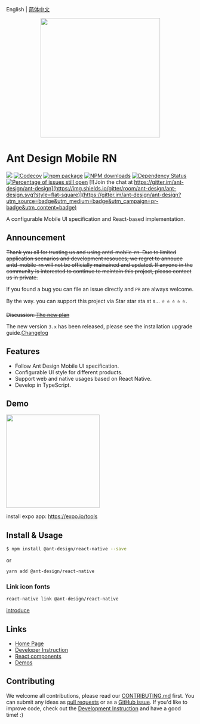 English | [简体中文](./README.zh-CN.md)

<p align="center">
  <a href="http://rn.mobile.ant.design">
    <img width="320" src="https://zos.alipayobjects.com/rmsportal/wIjMDnsrDoPPcIV.png">
  </a>
</p>

# Ant Design Mobile RN

[![](https://img.shields.io/travis/ant-design/ant-design-mobile-rn.svg?style=flat-square)](https://travis-ci.org/ant-design/ant-design-mobile-rn)
[![Codecov](https://img.shields.io/codecov/c/github/ant-design/ant-design-mobile-rn.svg?style=flat-square)](https://codecov.io/gh/ant-design/ant-design-mobile-rn)
[![npm package](https://img.shields.io/npm/v/@ant-design/react-native.svg?style=flat-square)](https://www.npmjs.org/package/@ant-design/react-native)
[![NPM downloads](http://img.shields.io/npm/dm/@ant-design/react-native.svg?style=flat-square)](https://npmjs.org/package/@ant-design/react-native)
[![Dependency Status](https://david-dm.org/ant-design/ant-design-mobile-rn.svg?style=flat-square)](https://david-dm.org/ant-design/ant-design-mobile-rn)
[![Percentage of issues still open](http://isitmaintained.com/badge/open/ant-design/ant-design-mobile-rn.svg)](http://isitmaintained.com/project/ant-design/ant-design-mobile-rn 'Percentage of issues still open')
[![Join the chat at https://gitter.im/ant-design/ant-design](https://img.shields.io/gitter/room/ant-design/ant-design.svg?style=flat-square)](https://gitter.im/ant-design/ant-design?utm_source=badge&utm_medium=badge&utm_campaign=pr-badge&utm_content=badge)

A configurable Mobile UI specification and React-based implementation.

## Announcement

~~Thank you all for trusting us and using antd-mobile-rn. Due to limited application secnarios and development resouces, we regret to annouce antd-mobile-rn will not be officially mainained and updated. If anyone in the community is interested to continue to maintain this project, please contact us in private.~~

If you found a bug you can file an issue directly and `PR` are always welcome.

By the way. you can support this project via Star star sta st s... ⭐️ ⭐️ ⭐️ ⭐️ ⭐️.

~~Discussion: [The new plan](https://github.com/ant-design/ant-design-mobile-rn/issues/119)~~

The new version `3.x` has been released, please see the installation upgrade guide.[Changelog](https://rn.mobile.ant.design/changelog)

## Features

- Follow Ant Design Mobile UI specification.
- Configurable UI style for different products.
- Support web and native usages based on React Native.
- Develop in TypeScript.

## Demo

<img width="250" src="https://user-images.githubusercontent.com/433259/50051494-1c934080-014e-11e9-82b2-b18c6b727443.png" />

install expo app: https://expo.io/tools

## Install & Usage

```bash
$ npm install @ant-design/react-native --save
```

or

```bash
yarn add @ant-design/react-native
```

### Link icon fonts

```bash
react-native link @ant-design/react-native
```

[introduce](docs/react/introduce.en-US.md#安装)

## Links

- [Home Page](http://rn.mobile.ant.design)
- [Developer Instruction](development.en-US.md)
- [React components](http://github.com/react-component/)
- [Demos](https://github.com/ant-design/antd-mobile-samples)

## Contributing

We welcome all contributions, please read our [CONTRIBUTING.md](https://github.com/ant-design/ant-design-mobile-rn/blob/master/.github/CONTRIBUTING.md) first. You can submit any ideas as [pull requests](https://github.com/ant-design/ant-design-mobile-rn/pulls) or as a [GitHub issue](https://github.com/ant-design/ant-design-mobile-rn/issues). If you'd like to improve code, check out the [Development Instruction](https://github.com/ant-design/ant-design-mobile-rn/blob/master/development.en-US.md) and have a good time! :)

